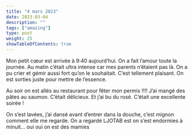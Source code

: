 ```yaml
---
title: "4 mars 2023"
date: 2023-03-04
description: ""
tags: ["amazing"]
type: post
weight: 25
showTableOfContents: true
---
```


Mon petit cœur est arrivée à 9:40 aujourd’hui. On a fait l’amour toute la journée. Au matin c’était ultra intense car mes parents n’étaient pas là. On a pu crier et gémir aussi fort qu’on le souhaitait. C’est tellement plaisant. On est sorties juste pour mettre de l’essence.

Au soir on est allés au restaurant pour fêter mon permis !!!! J’ai mangé des pâtes au saumon. C’était délicieux. Et j’ai bu du rosé. C’était une excellente soirée !

On s’est lavées, j’ai dansé avant d’entrer dans la douche, c’est mignon comment elle me regarde. On a regardé LJOTAB est on s’est endormies à minuit… oui oui on est des mamies
